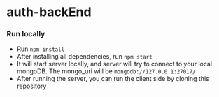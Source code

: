 # auth-backEnd

### Run locally
- Run `npm install`
- After installing all dependencies, run `npm start`
- It will start server locally, and server will try to connect to your local mongoDB. The mongo_uri will be `mongodb://127.0.0.1:27017/`
- After running the server, you can run the client side by cloning this [repository](https://github.com/Shoaib-Amin/auth-frontEnd)
